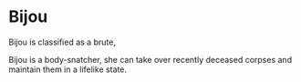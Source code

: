 # Bijou
Bijou is classified as a brute, 



Bijou is a body-snatcher, she can take over recently deceased corpses and maintain them in a lifelike state.
